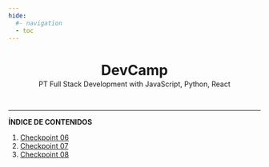 ```yaml
---
hide:
  #- navigation
  - toc
---
```


<h1 style="text-align: center">DevCamp</h1>

<p style="text-align: center; margin-top: -1rem;">PT Full Stack Development with JavaScript, Python, React</p>
<hr style="margin-top: 2.7rem;">

**ÍNDICE DE CONTENIDOS**

  1. [Checkpoint 06](checkpoint-06)
  2. [Checkpoint 07](checkpoint-07)
  3. [Checkpoint 08](checkpoint-08)

<br>
<br>
